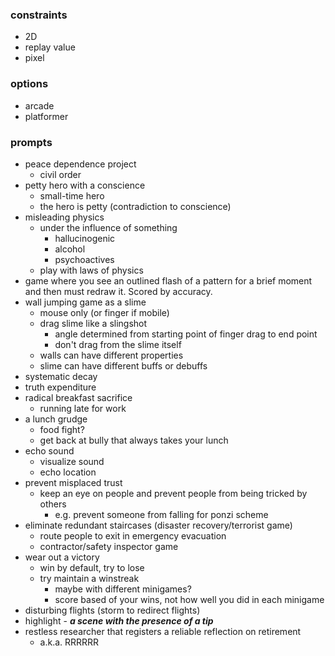 ### constraints
* 2D
* replay value
* pixel

### options
* arcade
* platformer

### prompts
* peace dependence project
  - civil order
* petty hero with a conscience
  - small-time hero
  - the hero is petty (contradiction to conscience)
* misleading physics
  - under the influence of something
    + hallucinogenic
    + alcohol
    + psychoactives
  - play with laws of physics
* game where you see an outlined flash of a pattern for a brief moment and then must redraw it. Scored by accuracy.
* wall jumping game as a slime
  - mouse only (or finger if mobile)
  - drag slime like a slingshot
    + angle determined from starting point of finger drag to end point
    + don't drag from the slime itself
  - walls can have different properties
  - slime can have different buffs or debuffs
* systematic decay
* truth expenditure
* radical breakfast sacrifice
  - running late for work
* a lunch grudge
  - food fight?
  - get back at bully that always takes your lunch
* echo sound
  - visualize sound
  - echo location
* prevent misplaced trust
  - keep an eye on people and prevent people from being tricked by others
    + e.g. prevent someone from falling for ponzi scheme
* eliminate redundant staircases (disaster recovery/terrorist game)
  - route people to exit in emergency evacuation
  - contractor/safety inspector game
* wear out a victory
  - win by default, try to lose
  - try maintain a winstreak
    + maybe with different minigames?
    + score based of your wins, not how well you did in each minigame
* disturbing flights (storm to redirect flights)
* highlight - ___a scene with the presence of a tip___
* restless researcher that registers a reliable reflection on retirement
  - a.k.a. RRRRRR


